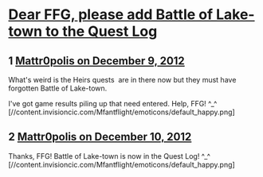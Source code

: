 # [Dear FFG, please add Battle of Lake-town to the Quest Log](https://community.fantasyflightgames.com/topic/75335-dear-ffg-please-add-battle-of-lake-town-to-the-quest-log/)

## 1 [Mattr0polis on December 9, 2012](https://community.fantasyflightgames.com/topic/75335-dear-ffg-please-add-battle-of-lake-town-to-the-quest-log/?do=findComment&comment=731940)

What's weird is the Heirs quests  are in there now but they must have forgotten Battle of Lake-town.

I've got game results piling up that need entered. Help, FFG! ^_^ [//content.invisioncic.com/Mfantflight/emoticons/default_happy.png]

## 2 [Mattr0polis on December 10, 2012](https://community.fantasyflightgames.com/topic/75335-dear-ffg-please-add-battle-of-lake-town-to-the-quest-log/?do=findComment&comment=732467)

Thanks, FFG! Battle of Lake-town is now in the Quest Log! ^_^ [//content.invisioncic.com/Mfantflight/emoticons/default_happy.png]

